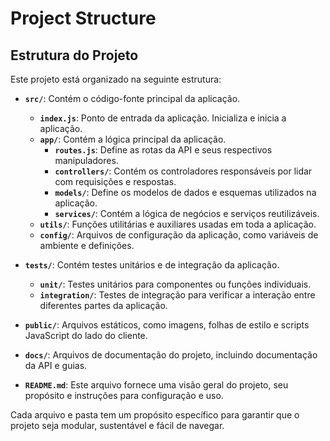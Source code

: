 # Project Structure
## Estrutura do Projeto

Este projeto está organizado na seguinte estrutura:

- **`src/`**: Contém o código-fonte principal da aplicação.
    - **`index.js`**: Ponto de entrada da aplicação. Inicializa e inicia a aplicação.
    - **`app/`**: Contém a lógica principal da aplicação.
        - **`routes.js`**: Define as rotas da API e seus respectivos manipuladores.
        - **`controllers/`**: Contém os controladores responsáveis por lidar com requisições e respostas.
        - **`models/`**: Define os modelos de dados e esquemas utilizados na aplicação.
        - **`services/`**: Contém a lógica de negócios e serviços reutilizáveis.
    - **`utils/`**: Funções utilitárias e auxiliares usadas em toda a aplicação.
    - **`config/`**: Arquivos de configuração da aplicação, como variáveis de ambiente e definições.

- **`tests/`**: Contém testes unitários e de integração da aplicação.
    - **`unit/`**: Testes unitários para componentes ou funções individuais.
    - **`integration/`**: Testes de integração para verificar a interação entre diferentes partes da aplicação.

- **`public/`**: Arquivos estáticos, como imagens, folhas de estilo e scripts JavaScript do lado do cliente.

- **`docs/`**: Arquivos de documentação do projeto, incluindo documentação da API e guias.

- **`README.md`**: Este arquivo fornece uma visão geral do projeto, seu propósito e instruções para configuração e uso.

Cada arquivo e pasta tem um propósito específico para garantir que o projeto seja modular, sustentável e fácil de navegar.
